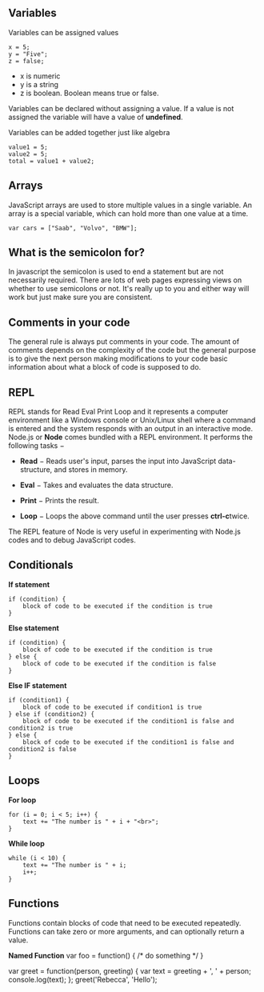 ﻿## Variables

Variables can be assigned values

    x = 5;
    y = "Five";
    z = false;

 - x is numeric 
 - y is a string 
 - z is boolean.  Boolean means true or false.

Variables can be declared without assigning a value.  If a value is not assigned the variable will have a value of **undefined**.

Variables can be added together just like algebra

    value1 = 5;
    value2 = 5;
    total = value1 + value2;

## Arrays
JavaScript arrays are used to store multiple values in a single variable.
An array is a special variable, which can hold more than one value at a time.

    var cars = ["Saab", "Volvo", "BMW"];

## What is the semicolon for?

In javascript the semicolon is used to end a statement but are not necessarily required.  There are lots of web pages expressing views on whether to use semicolons or not.  It's really up to you and either way will work but just make sure you are consistent.


## Comments in your code

The general rule is always put comments in your code.  The amount of comments depends on the complexity of the code but the general purpose is to give the next person making modifications to your code basic information about what a block of code is supposed to do.

## REPL

REPL stands for Read Eval Print Loop and it represents a computer environment like a Windows console or Unix/Linux shell where a command is entered and the system responds with an output in an interactive mode. Node.js or  **Node**  comes bundled with a REPL environment. It performs the following tasks −

-   **Read**  − Reads user's input, parses the input into JavaScript data-structure, and stores in memory.
    
-   **Eval**  − Takes and evaluates the data structure.
    
-   **Print**  − Prints the result.
    
-   **Loop**  − Loops the above command until the user presses  **ctrl-c**twice.
    

The REPL feature of Node is very useful in experimenting with Node.js codes and to debug JavaScript codes.

## Conditionals

**If statement**

    if (condition) {
        block of code to be executed if the condition is true
    }


**Else statement** 


    if (condition) {
        block of code to be executed if the condition is true
    } else { 
        block of code to be executed if the condition is false
    }


**Else IF statement**

    if (condition1) {
        block of code to be executed if condition1 is true
    } else if (condition2) {
        block of code to be executed if the condition1 is false and condition2 is true
    } else {
        block of code to be executed if the condition1 is false and condition2 is false
    }

## Loops

**For loop**

    for (i = 0; i < 5; i++) {
        text += "The number is " + i + "<br>";
    }

**While loop**


    while (i < 10) {
        text += "The number is " + i;
        i++;
    }

## Functions

Functions contain blocks of code that need to be executed repeatedly. Functions can take zero or more arguments, and can optionally return a value.

**Named Function**
var foo = function() { /* do something */ }

var greet = function(person, greeting) {
    var text = greeting + ', ' + person;
    console.log(text);
};
greet('Rebecca', 'Hello');


